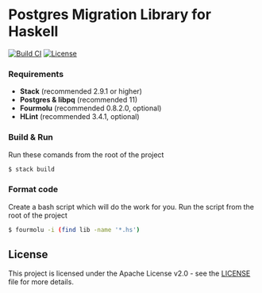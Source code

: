 # Postgres Migration Library for Haskell

[![Build CI](https://github.com/haskellify/postgresql-migration/actions/workflows/build.yml/badge.svg?branch=main)](https://github.com/haskellify/postgresql-migration/actions/workflows/build.yml)
[![License](https://img.shields.io/github/license/haskellify/postgresql-migration)](LICENSE)

### Requirements

 - **Stack** (recommended 2.9.1 or higher)
 - **Postgres & libpq** (recommended 11)
 - **Fourmolu** (recommended 0.8.2.0, optional)
 - **HLint** (recommended 3.4.1, optional)
 
### Build & Run

Run these comands from the root of the project

```bash
$ stack build
```

### Format code

Create a bash script which will do the work for you. Run the script from the root of the project

```bash
$ fourmolu -i (find lib -name '*.hs')
```

## License

This project is licensed under the Apache License v2.0 - see the [LICENSE](LICENSE.md) file for more details.
